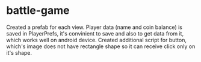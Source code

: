 # battle-game
Created a prefab for each view.
Player data (name and coin balance) is saved in PlayerPrefs, it's convinient to save and also to get data from it, which works well on android device.
Created additional script for button, which's image does not have rectangle shape so it can receive click only on it's shape.
